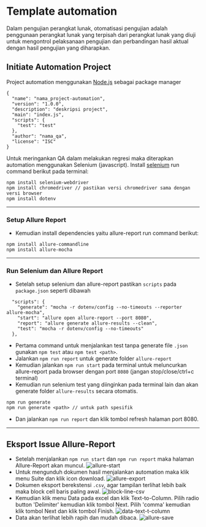# Template automation
Dalam pengujian perangkat lunak, otomatisasi pengujian adalah penggunaan perangkat lunak yang terpisah dari perangkat lunak yang diuji untuk mengontrol pelaksanaan pengujian dan perbandingan hasil aktual dengan hasil pengujian yang diharapkan.

## Initiate Automation Project
Project automation menggunakan [Node.js](https://nodejs.org/en/download) sebagai package manager
```
{
  "name": "nama_project-automation",
  "version": "1.0.0",
  "description": "deskripsi project",
  "main": "index.js",
  "scripts": {
    "test": "test"
  },
  "author": "nama_qa",
  "license": "ISC"
}
```
Untuk meringankan QA dalam melakukan regresi maka diterapkan automation menggunakan Selenium (javascript). Install [selenium](https://www.selenium.dev/) run command berikut pada terminal:
```
npm install selenium-webdriver
npm install chromedriver // pastikan versi chromedriver sama dengan versi browser
npm install dotenv
```
---
### Setup Allure Report
- Kemudian install dependencies yaitu allure-report run command berikut:
```
npm install allure-commandline
npm install allure-mocha
```

---

### Run Selenium dan Allure Report
- Setelah setup selenium dan allure-report pastikan `scripts` pada `package.json` seperti dibawah
```
  "scripts": {
    "generate": "mocha -r dotenv/config --no-timeouts --reporter allure-mocha",
    "start": "allure open allure-report --port 8080",
    "report": "allure generate allure-results --clean",
    "test": "mocha -r dotenv/config --no-timeouts"
  },
```
- Pertama command untuk menjalankan test tanpa generate file `.json` gunakan `npm test` atau `npm test <path>`.
- Jalankan `npm run report` untuk generate folder `allure-report` 
- Kemudian jalankan `npm run start` pada terminal untuk meluncurkan allure-report pada browser dengan port `8080` (jangan stop/close/ctrl+c terminal)
- Kemudian run selenium test yang diinginkan pada terminal lain dan akan generate folder `allure-results` secara otomatis.
```
npm run generate
npm run generate <path> // untuk path spesifik
```
- Dan jalankan `npm run report` dan klik tombol refresh halaman port 8080.

---
## Eksport Issue Allure-Report
- Setelah menjalankan `npm run start` dan `npm run report` maka halaman Allure-Report akan muncul. ![allure-start](template-automation/data/source/allure-start.png)
- Untuk mengunduh dokumen hasil menjalankan automation maka klik menu Suite dan klik icon download. ![allure-export](https://gitlab.javan.co.id/automation-test/template-automation/-/blob/main/data/source/allure-export-button.PNG)
- Dokumen eksport berekstensi `.csv`, agar tampilan terlihat lebih baik maka block cell baris paling awal. ![block-line-csv](https://gitlab.javan.co.id/automation-test/template-automation/-/blob/main/data/source/block-semualine.png)
- Kemudian klik menu Data pada excel dan klik Text-to-Column. Pilih radio button 'Delimiter' kemudian klik tombol Next. Pilih 'comma' kemudian klik tombol Next dan klik tombol Finish. ![data-text-t-column](https://gitlab.javan.co.id/automation-test/template-automation/-/blob/main/data/source/klik-data-text-to-column.png)
- Data akan terlihat lebih rapih dan mudah dibaca. ![allure-save](https://gitlab.javan.co.id/automation-test/template-automation/-/blob/main/data/source/save.JPG)
